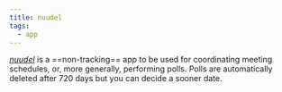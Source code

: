 ```yaml
---
title: nuudel
tags:
  - app
---
```

[<cite>nuudel</cite>](https://nuudel.digitalcourage.de) is a ==non-tracking== app to be used for coordinating meeting schedules, or, more generally, performing polls. Polls are automatically deleted after 720 days but you can decide a sooner date.
